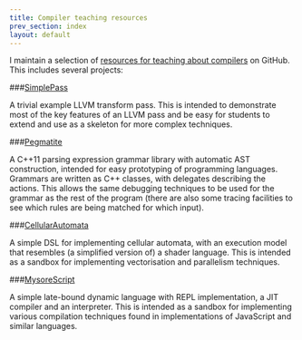 ```yaml
---
title: Compiler teaching resources
prev_section: index
layout: default
---
```


I maintain a selection of [resources for teaching about
compilers](https://compilerteaching.github.io) on GitHub.  This includes
several projects:

###[SimplePass](https://github.com/CompilerTeaching/SimplePass)

A trivial example LLVM transform pass.  This is intended to demonstrate most of
the key features of an LLVM pass and be easy for students to extend and use as
a skeleton for more complex techniques.

###[Pegmatite](https://github.com/CompilerTeaching/Pegmatite)

A C++11 parsing expression grammar library with automatic AST construction,
intended for easy prototyping of programming languages.  Grammars are written
as C++ classes, with delegates describing the actions.  This allows the same
debugging techniques to be used for the grammar as the rest of the program
(there are also some tracing facilities to see which rules are being matched
for which input).  

###[CellularAutomata](https://github.com/CompilerTeaching/CellularAutomata)

A simple DSL for implementing cellular automata, with an execution model that resembles (a simplified version of) a shader language.  This is intended as a sandbox for implementing vectorisation and parallelism techniques.

###[MysoreScript](https://github.com/CompilerTeaching/MysoreScript)

A simple late-bound dynamic language with REPL implementation, a JIT compiler
and an interpreter.  This is intended as a sandbox for implementing various
compilation techniques found in implementations of JavaScript and similar languages.
